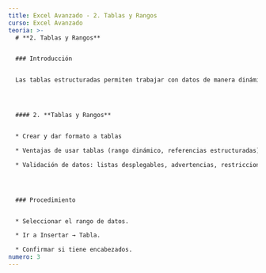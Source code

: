 ```yaml
---
title: Excel Avanzado - 2. Tablas y Rangos
curso: Excel Avanzado
teoria: >-
  # **2. Tablas y Rangos**


  ### Introducción


  Las tablas estructuradas permiten trabajar con datos de manera dinámica, actualizando automáticamente fórmulas y gráficos.




  #### 2. **Tablas y Rangos**


  * Crear y dar formato a tablas

  * Ventajas de usar tablas (rango dinámico, referencias estructuradas)

  * Validación de datos: listas desplegables, advertencias, restricciones




  ### Procedimiento


  * Seleccionar el rango de datos.

  * Ir a Insertar → Tabla.

  * Confirmar si tiene encabezados.
numero: 3
---
```

